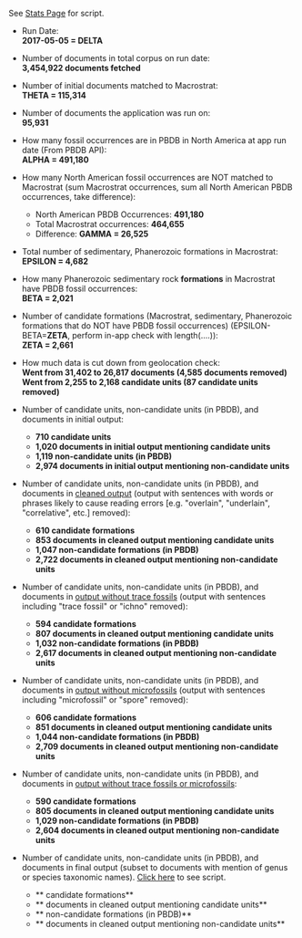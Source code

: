 See [Stats Page](https://github.com/ItoErika/PBDB_Fidelity_app/edit/master/Analysis/Stats.R) for script.

+ Run Date:\
**2017-05-05 = DELTA**
+ Number of documents in total corpus on run date:\
**3,454,922 documents fetched**
+ Number of initial documents matched to Macrostrat:\
**THETA = 115,314**
+ Number of documents the application was run on:\
**95,931**
+ How many fossil occurrences are in PBDB in North America at app run date (From PBDB API):\
**ALPHA = 491,180**
+ How many North American fossil occurrences are NOT matched to Macrostrat (sum Macrostrat occurrences, sum all North American PBDB occurrences, take difference):
    + North American PBDB Occurrences: **491,180**
    + Total Macrostrat occurrences: **464,655**
    + Difference: **GAMMA = 26,525**
+ Total number of sedimentary, Phanerozoic formations in Macrostrat:\
**EPSILON = 4,682**
+ How many  Phanerozoic sedimentary rock **formations** in Macrostrat have PBDB fossil occurrences:\
**BETA = 2,021**
+ Number of candidate formations (Macrostrat, sedimentary, Phanerozoic formations that do NOT have PBDB fossil occurrences) (EPSILON-BETA=**ZETA**, perform in-app check with length(....)):\
**ZETA = 2,661**
+ How much data is cut down from geolocation check:\
**Went from 31,402 to 26,817 documents (4,585 documents removed)**\
**Went from 2,255 to 2,168 candidate units (87 candidate units removed)**
+ Number of candidate units, non-candidate units (in PBDB), and documents in initial output:
    + **710 candidate units**
    + **1,020 documents in initial output mentioning candidate units**
    + **1,119 non-candidate units (in PBDB)**
    + **2,974 documents in initial output mentioning non-candidate units**
+ Number of candidate units, non-candidate units (in PBDB), and documents in [cleaned output](https://github.com/ItoErika/PBDB_Fidelity_app/edit/master/Output_Cleaning.R) (output with sentences with words or phrases likely to cause reading errors [e.g. "overlain", "underlain", "correlative", etc.] removed):
    + **610 candidate formations**
    + **853 documents in cleaned output mentioning candidate units**
    + **1,047 non-candidate formations (in PBDB)**
    + **2,722 documents in cleaned output mentioning non-candidate units**
    
+ Number of candidate units, non-candidate units (in PBDB), and documents in [output without trace fossils](https://github.com/ItoErika/PBDB_Fidelity_app/edit/master/Output_Cleaning.R) (output with sentences including "trace fossil" or "ichno" removed):
    + **594 candidate formations**
    + **807 documents in cleaned output mentioning candidate units**
    + **1,032 non-candidate formations (in PBDB)**
    + **2,617 documents in cleaned output mentioning non-candidate units**
    
+ Number of candidate units, non-candidate units (in PBDB), and documents in [output without microfossils](https://github.com/ItoErika/PBDB_Fidelity_app/edit/master/Output_Cleaning.R) (output with sentences including "microfossil" or "spore" removed):
    + **606 candidate formations**
    + **851 documents in cleaned output mentioning candidate units**
    + **1,044 non-candidate formations (in PBDB)**
    + **2,709 documents in cleaned output mentioning non-candidate units**
    
+ Number of candidate units, non-candidate units (in PBDB), and documents in [output without trace fossils or microfossils](https://github.com/ItoErika/PBDB_Fidelity_app/edit/master/Output_Cleaning.R):
    + **590 candidate formations**
    + **805 documents in cleaned output mentioning candidate units**
    + **1,029 non-candidate formations (in PBDB)**
    + **2,604 documents in cleaned output mentioning non-candidate units**
    
    
+ Number of candidate units, non-candidate units (in PBDB), and documents in final output (subset to documents with mention of genus or species taxonomic names). [Click here](https://github.com/ItoErika/PBDB_Fidelity_app/blob/master/Analysis/PBDB_Tuples.R) to see script.
    + ** candidate formations**
    + ** documents in cleaned output mentioning candidate units**
    + ** non-candidate formations (in PBDB)**
    + ** documents in cleaned output mentioning non-candidate units**
